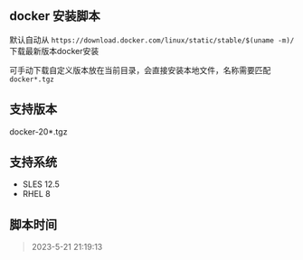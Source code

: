 ## docker 安装脚本
默认自动从 `https://download.docker.com/linux/static/stable/$(uname -m)/` 下载最新版本docker安装

可手动下载自定义版本放在当前目录，会直接安装本地文件，名称需要匹配 `docker*.tgz` 

## 支持版本
docker-20*.tgz

## 支持系统
- SLES 12.5
- RHEL 8

## 脚本时间
> 2023-5-21 21:19:13